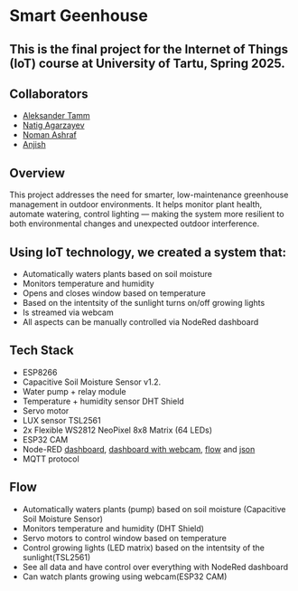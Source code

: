 # Smart Geenhouse
## This is the **final project** for the **Internet of Things (IoT)** course at **University of Tartu**, Spring 2025.
## Collaborators
- [Aleksander Tamm](https://github.com/AleksanderTamm)
- [Natig Agarzayev](https://github.com/NatigAgarzayev)
- [Noman Ashraf](https://github.com/nomanashraf11)
- [Anjish](https://github.com/anji5h)
  
## Overview

This project addresses the need for smarter, low-maintenance greenhouse management in outdoor environments. It helps monitor plant health, automate watering, control lighting — making the system more resilient to both environmental changes and unexpected outdoor interference.

## Using IoT technology, we created a system that:
- Automatically waters plants based on soil moisture
- Monitors temperature and humidity
- Opens and closes window based on temperature
- Based on the intentsity of the sunlight turns on/off growing lights
- Is streamed via webcam
- All aspects can be manually controlled via NodeRed dashboard

  
## Tech Stack
- ESP8266
- Capacitive Soil Moisture Sensor v1.2.
- Water pump + relay module
- Temperature + humidity sensor DHT Shield
- Servo motor
- LUX sensor TSL2561
- 2x Flexible WS2812 NeoPixel 8x8 Matrix (64 LEDs)
- ESP32 CAM
- Node-RED [dashboard](Pictures/nodered.png), [dashboard with webcam](Pictures/20250527_114648.jpg), [flow](Pictures/nodered_flow.png) and [json](Code/SmartGreenHouse/NodeRed/flows.json)
- MQTT protocol



## Flow
- Automatically waters plants (pump) based on soil moisture (Capacitive Soil Moisture Sensor)
- Monitors temperature and humidity (DHT Shield)
- Servo motors to control window based on temperature
- Control growing lights (LED matrix) based on the intentsity of the sunlight(TSL2561)
- See all data and have control over everything with NodeRed dashboard
- Can watch plants growing using webcam(ESP32 CAM)
